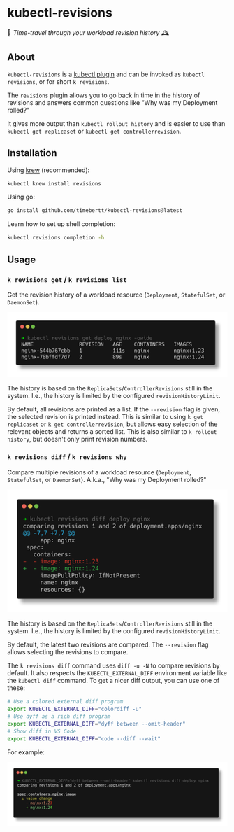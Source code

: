 # kubectl-revisions

🚀 *Time-travel through your workload revision history* 🕰️

## About

`kubectl-revisions` is a [kubectl plugin](https://kubernetes.io/docs/tasks/extend-kubectl/kubectl-plugins/) and can be invoked as `kubectl revisions`, or for short `k revisions`.

The `revisions` plugin allows you to go back in time in the history of revisions and answers common questions like "Why was my Deployment rolled?"

It gives more output than `kubectl rollout history` and is easier to use than `kubectl get replicaset` or `kubectl get controllerrevision`.

## Installation

Using [krew](https://krew.sigs.k8s.io/) (recommended):

```bash
kubectl krew install revisions
```

Using go:

```bash
go install github.com/timebertt/kubectl-revisions@latest
```

Learn how to set up shell completion:

```bash
kubectl revisions completion -h
```

## Usage

### `k revisions get` / `k revisions list`

Get the revision history of a workload resource (`Deployment`, `StatefulSet`, or `DaemonSet`).

![Screenshot of kubectl revisions get](docs/assets/get.png)
<!-- generated with:
termshot --show-cmd -f docs/assets/get.png -- kubectl revisions get deploy nginx -owide
-->

The history is based on the `ReplicaSets`/`ControllerRevisions` still in the system. I.e., the history is limited by the
configured `revisionHistoryLimit`.

By default, all revisions are printed as a list. If the `--revision` flag is given, the selected revision is printed
instead.
This is similar to using `k get replicaset` or `k get controllerrevision`, but allows easy selection of the relevant objects and returns a sorted list.
This is also similar to `k rollout history`, but doesn't only print revision numbers.

### `k revisions diff` / `k revisions why`

Compare multiple revisions of a workload resource (`Deployment`, `StatefulSet`, or `DaemonSet`).
A.k.a., "Why was my Deployment rolled?"

![Screenshot of kubectl revisions diff](docs/assets/diff.png)
<!-- generated with:
termshot --show-cmd -f docs/assets/diff.png --edit -- kubectl revisions diff deploy nginx
-->

The history is based on the `ReplicaSets`/`ControllerRevisions` still in the system. I.e., the history is limited by the
configured `revisionHistoryLimit`.

By default, the latest two revisions are compared. The `--revision` flag allows selecting the revisions to compare.

The `k revisions diff` command uses `diff -u -N` to compare revisions by default.
It also respects the `KUBECTL_EXTERNAL_DIFF` environment variable like the `kubectl diff` command.
To get a nicer diff output, you can use one of these:

```bash
# Use a colored external diff program
export KUBECTL_EXTERNAL_DIFF="colordiff -u"
# Use dyff as a rich diff program
export KUBECTL_EXTERNAL_DIFF="dyff between --omit-header"
# Show diff in VS Code
export KUBECTL_EXTERNAL_DIFF="code --diff --wait"
```

For example:

![Screenshot of kubectl revisions diff using dyff](docs/assets/diff-dyff.png)
<!-- generated with:
termshot --show-cmd -f docs/assets/diff-dyff.png -- KUBECTL_EXTERNAL_DIFF='"dyff between --omit-header"' kubectl revisions diff deploy nginx
-->
